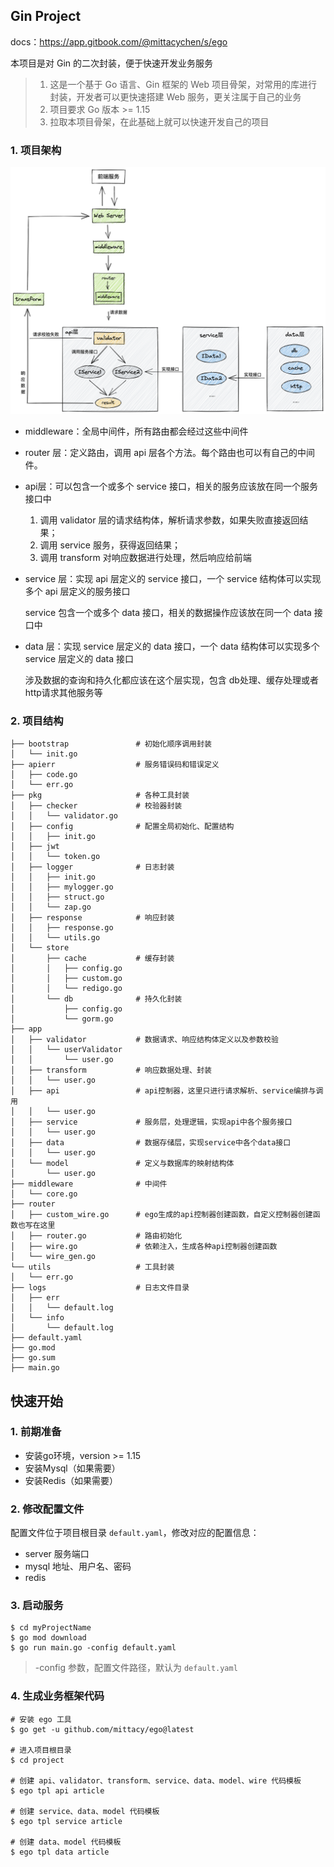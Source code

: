## Gin Project

docs：https://app.gitbook.com/@mittacychen/s/ego

本项目是对 Gin 的二次封装，便于快速开发业务服务

> 1. 这是一个基于 Go 语言、Gin 框架的 Web 项目骨架，对常用的库进行封装，开发者可以更快速搭建 Web 服务，更关注属于自己的业务
> 2. 项目要求 Go 版本 >= 1.15
> 3. 拉取本项目骨架，在此基础上就可以快速开发自己的项目

### 1. 项目架构

<img src="README.assets/framework.png" alt="image-20210626172449172" style="zoom:50%;margin:0" />

- middleware：全局中间件，所有路由都会经过这些中间件

- router 层：定义路由，调用 api 层各个方法。每个路由也可以有自己的中间件。

- api层：可以包含一个或多个 service 接口，相关的服务应该放在同一个服务接口中

    1. 调用 validator 层的请求结构体，解析请求参数，如果失败直接返回结果；
    2. 调用 service 服务，获得返回结果；
    3. 调用 transform 对响应数据进行处理，然后响应给前端

- service 层：实现 api 层定义的 service 接口，一个 service 结构体可以实现多个 api 层定义的服务接口

    service 包含一个或多个 data 接口，相关的数据操作应该放在同一个 data 接口中

- data 层：实现 service 层定义的 data 接口，一个 data 结构体可以实现多个 service 层定义的 data 接口

    涉及数据的查询和持久化都应该在这个层实现，包含 db处理、缓存处理或者 http请求其他服务等

### 2. 项目结构

```shell
├── bootstrap               # 初始化顺序调用封装
│   └── init.go
├── apierr                  # 服务错误码和错误定义
│   ├── code.go
│   └── err.go
├── pkg                     # 各种工具封装
│   ├── checker             # 校验器封装
│   │   └── validator.go
│   ├── config				# 配置全局初始化、配置结构
│   │   ├── init.go
│   ├── jwt
│   │   └── token.go
│   ├── logger				# 日志封装
│   │   ├── init.go
│   │   ├── mylogger.go
│   │   ├── struct.go
│   │   └── zap.go
│   ├── response			# 响应封装
│   │   ├── response.go
│   │   └── utils.go
│   └── store
│       ├── cache			# 缓存封装
│       │   ├── config.go
│       │   ├── custom.go
│       │   └── redigo.go
│       └── db				# 持久化封装
│           ├── config.go
│           └── gorm.go
├── app
│   ├── validator           # 数据请求、响应结构体定义以及参数校验
│   │   └── userValidator
│   │       └── user.go
│   ├── transform			# 响应数据处理、封装
│   │   └── user.go
│   ├── api                 # api控制器，这里只进行请求解析、service编排与调用
│   │   └── user.go
│   ├── service             # 服务层，处理逻辑，实现api中各个服务接口
│   │   └── user.go
│   ├── data                # 数据存储层，实现service中各个data接口
│   │   └── user.go
│   └── model               # 定义与数据库的映射结构体
│       └── user.go
├── middleware              # 中间件
│   └── core.go
├── router
│   ├── custom_wire.go		# ego生成的api控制器创建函数，自定义控制器创建函数也写在这里
│   ├── router.go			# 路由初始化
│   ├── wire.go				# 依赖注入，生成各种api控制器创建函数
│   └── wire_gen.go
└── utils                   # 工具封装
│   └── err.go
├── logs                    # 日志文件目录
│   ├── err
│   │   └── default.log
│   └── info
│       └── default.log
├── default.yaml
├── go.mod
├── go.sum
├── main.go
```

## 快速开始

### 1. 前期准备

+ 安装go环境，version >= 1.15
+ 安装Mysql（如果需要）
+ 安装Redis（如果需要）

### 2. 修改配置文件

配置文件位于项目根目录 `default.yaml`，修改对应的配置信息：

+ server 服务端口
+ mysql 地址、用户名、密码
+ redis

### 3. 启动服务

```shell
$ cd myProjectName
$ go mod download
$ go run main.go -config default.yaml
```

> -config 参数，配置文件路径，默认为 `default.yaml`

### 4. 生成业务框架代码

```shell
# 安装 ego 工具
$ go get -u github.com/mittacy/ego@latest

# 进入项目根目录
$ cd project

# 创建 api、validator、transform、service、data、model、wire 代码模板
$ ego tpl api article

# 创建 service、data、model 代码模板
$ ego tpl service article

# 创建 data、model 代码模板
$ ego tpl data article
```

